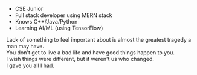 - CSE Junior
- Full stack developer using MERN stack
- Knows C++/Java/Python
- Learning AI/ML (using TensorFlow)

Lack of something to feel important about is almost the greatest tragedy a man may have.\
You don't get to live a bad life and have good things happen to you.\
I wish things were different, but it weren't us who changed.\
I gave you all I had.

<!---
arunopal/arunopal is a ✨ special ✨ repository because its `README.md` (this file) appears on your GitHub profile.
You can click the Preview link to take a look at your changes.
--->
